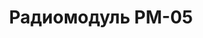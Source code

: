 ---
lang: ru
layout: featured
title: Радиомодуль РМ-05
max_weight: 3
icon: /assets/img/products/PM05.png
description: "Индикатор 25мм</br>Доп. индикация и управление</br>Цена: 8620грн"
---